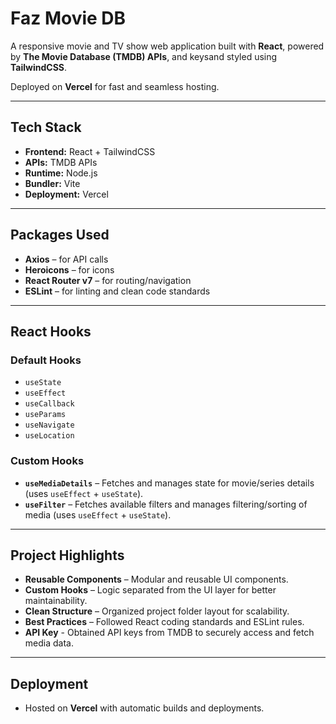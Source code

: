 # Faz Movie DB

A responsive movie and TV show web application built with **React**, powered by **The Movie Database (TMDB) APIs**, and keysand styled using **TailwindCSS**.  

Deployed on **Vercel** for fast and seamless hosting.  

---

## Tech Stack
- **Frontend:** React + TailwindCSS  
- **APIs:** TMDB APIs  
- **Runtime:** Node.js  
- **Bundler:** Vite  
- **Deployment:** Vercel  

---

## Packages Used
- **Axios** – for API calls  
- **Heroicons** – for icons  
- **React Router v7** – for routing/navigation  
- **ESLint** – for linting and clean code standards  

---

## React Hooks
### Default Hooks
- `useState`  
- `useEffect`  
- `useCallback`  
- `useParams`  
- `useNavigate`  
- `useLocation`  

### Custom Hooks
- **`useMediaDetails`** – Fetches and manages state for movie/series details (uses `useEffect` + `useState`).  
- **`useFilter`** – Fetches available filters and manages filtering/sorting of media (uses `useEffect` + `useState`).  

---

## Project Highlights
- **Reusable Components** – Modular and reusable UI components.  
- **Custom Hooks** – Logic separated from the UI layer for better maintainability.  
- **Clean Structure** – Organized project folder layout for scalability.  
- **Best Practices** – Followed React coding standards and ESLint rules.
- **API Key** - Obtained API keys from TMDB to securely access and fetch media data.    

---

## Deployment
- Hosted on **Vercel** with automatic builds and deployments.  
